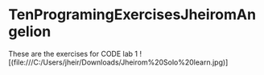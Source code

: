 # TenProgramingExercisesJheiromAngelion
These are the exercises for CODE lab 1
 ![(file:///C:/Users/jheir/Downloads/Jheirom%20Solo%20learn.jpg)]
